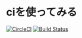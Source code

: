 # ciを使ってみる

[![CircleCI](https://circleci.com/gh/michi1129/ci-sandbox.svg?style=svg)](https://circleci.com/gh/michi1129/ci-sandbox)
[![Build Status](https://travis-ci.org/michi1129/ci-sandbox.svg?branch=master)](https://travis-ci.org/michi1129/ci-sandbox)
